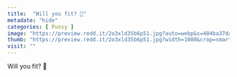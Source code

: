 ```yaml
---
title:  "Will you fit? 🥺"
metadate: "hide"
categories: [ Pussy ]
image: "https://preview.redd.it/2o3xld35b6p51.jpg?auto=webp&s=404ba37da3095993d0eb5114b7f295adaed4d08c"
thumb: "https://preview.redd.it/2o3xld35b6p51.jpg?width=1080&crop=smart&auto=webp&s=f836f9b7b2591f98922260b0cd8a571e2089c405"
visit: ""
---
```

Will you fit? 🥺

